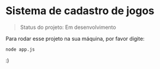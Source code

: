 # Sistema de cadastro de jogos

> Status do projeto: Em desenvolvimento

Para rodar esse projeto na sua máquina, por favor digite: 

```
node app.js
```

:)
